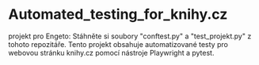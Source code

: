 # Automated_testing_for_knihy.cz
projekt pro Engeto:
Stáhněte si soubory "conftest.py" a "test_projekt.py" z tohoto repozitáře.
Tento projekt obsahuje automatizované testy pro webovou stránku knihy.cz pomocí nástroje Playwright a pytest.
